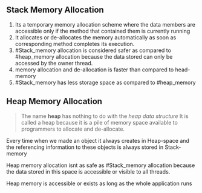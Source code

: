 
## Stack Memory Allocation

1. Its a temporary memory allocation scheme where the data members are accessible only if the method that contained them is currently running
2. It allocates or de-allocates the memory automatically as soon as corresponding method completes its execution.
3. #Stack_memory allocation is considered safer as compared to #heap_memory allocation because the data stored can only be accessed by the owner thread.
4. memory allocation and de-allocation is faster than compared to head-memory
5. #Stack_memory  has less storage space as compared to #heap_memory 


## Heap Memory Allocation

> The name **heap** has nothing to do with the *heap data structure* 
> It is called a heap because it is a pile of memory space available to programmers to allocate and de-allocate.

Every time when we made an object it always creates in Heap-space and the referencing information to these objects is always stored in Stack-memory

Heap memory allocation isnt as safe as #Stack_memory  allocation because the data stored in this space is accessible or visible to all threads.

Heap memory is accessible or exists as long as the whole application runs